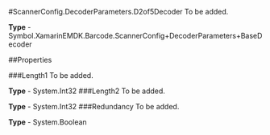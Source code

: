 #ScannerConfig.DecoderParameters.D2of5Decoder
To be added.

**Type** - Symbol.XamarinEMDK.Barcode.ScannerConfig+DecoderParameters+BaseDecoder

##Properties

###Length1
To be added.

**Type** - System.Int32
###Length2
To be added.

**Type** - System.Int32
###Redundancy
To be added.

**Type** - System.Boolean


